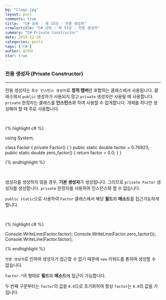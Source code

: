 ```yaml
---
bg: "Clogo.jpg"
layout: post
comments: true
title:  "C# 강좌 : 제 33강 - 전용 생성자"
crawlertitle: "C# 강좌 : 제 33강 - 전용 생성자"
summary: "C# Private Constructor"
date: 2018-12-30
categories: posts
tags: ['C#']
author: 윤대희
star: true
---
```


### 전용 생성자 (Private Constructor) ###
----------
전용 생성자는 `특수 인스턴스 생성자`로 **정적 멤버**만 포함하는 클래스에서 사용됩니다. 클래스에서 `public` 생성자가 사용되지 않고 `private` 생성자만 사용될 때 사용합니다.  `private` 한정자는 클래스를 **인스턴스**화 하여 사용할 수 없게합니다. 개체를 하나만 생성해야 할 때 주로 사용합니다. 

<br>

{% highlight c# %}

using System;

class Factor
{
    private Factor() { }
    public static double factor = 0.76923;
    public static double zero_factor()
    {
        return factor = 0.0;
    }
}

{% endhighlight %}

<br>

생성자를 생성하지 않을 경우, **기본 생성자**가 생성됩니다. 그러므로 `private Factor` 생성자를 생성합니다. `private` 한정자를 사용하여 인스턴스화 할 수 없습니다.

`public static`으로 사용하여 `Factor` 클래스에서 해당 **필드**와 **메소드**를 접근가능하게 합니다.

<br>

{% highlight c# %}

Console.WriteLine(Factor.factor);
Console.WriteLine(Factor.zero_factor());
Console.WriteLine(Factor.factor);

{% endhighlight %}

`전용 생성자`로 인하여 생성자가 접근할 수 없기 때문에 `new` 키워드를 통하여 생성할 수 없습니다.

`Factor.*`의 형태로 **필드**와 **메소드**에 접근이 가능합니다.

두 번째 구문부터는 `factor`의 값을 `0.0`으로 초기화하여 항상 `factor`는 `0.0`의 값을 가집니다.



